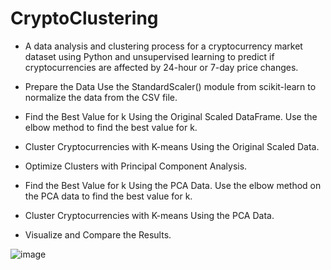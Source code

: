 # CryptoClustering

- A data analysis and clustering process for a cryptocurrency market dataset using Python and unsupervised learning to predict if cryptocurrencies are affected by 24-hour or 7-day price changes.

- Prepare the Data
Use the StandardScaler() module from scikit-learn to normalize the data from the CSV file.

- Find the Best Value for k Using the Original Scaled DataFrame.
Use the elbow method to find the best value for k. 

- Cluster Cryptocurrencies with K-means Using the Original Scaled Data.

- Optimize Clusters with Principal Component Analysis.

- Find the Best Value for k Using the PCA Data.
Use the elbow method on the PCA data to find the best value for k. 

- Cluster Cryptocurrencies with K-means Using the PCA Data.
- Visualize and Compare the Results.

![image](https://github.com/mukhran/CryptoClustering/assets/30066145/32883c84-e6d1-4d2d-a626-f06475373d1d)
